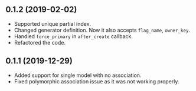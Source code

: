 ## 0.1.2 (2019-02-02)
- Supported unique partial index.
- Changed generator definition. Now it also accepts `flag_name`, `owner_key`.
- Handled `force_primary` in `after_create` callback.
- Refactored the code.

## 0.1.1 (2019-12-29)

- Added support for single model with no association.
- Fixed polymorphic association issue as it was not working properly.
